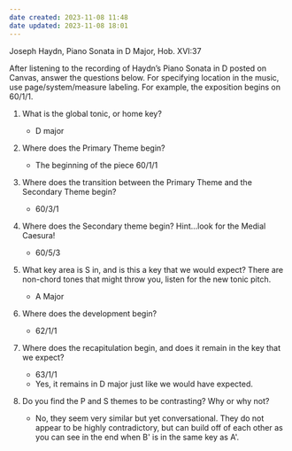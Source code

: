 ```yaml
---
date created: 2023-11-08 11:48
date updated: 2023-11-08 18:01
---
```


Joseph Haydn, Piano Sonata in D Major, Hob. XVI:37

After listening to the recording of Haydn’s Piano Sonata in D posted on Canvas, answer the questions below. For specifying location in the music, use page/system/measure labeling. For example, the exposition begins on 60/1/1.

1. What is the global tonic, or home key?
   - D major

2. Where does the Primary Theme begin?
   - The beginning of the piece 60/1/1

3. Where does the transition between the Primary Theme and the Secondary Theme begin?
   - 60/3/1

4. Where does the Secondary theme begin? Hint...look for the Medial Caesura!
   - 60/5/3

5. What key area is S in, and is this a key that we would expect? There are non-chord tones that might throw you, listen for the new tonic pitch.
   - A Major

6. Where does the development begin?
   - 62/1/1

7. Where does the recapitulation begin, and does it remain in the key that we expect?
   - 63/1/1
   - Yes, it remains in D major just like we would have expected.

8. Do you find the P and S themes to be contrasting? Why or why not?
   - No, they seem very similar but yet conversational. They do not appear to be highly contradictory, but can build off of each other as you can see in the end when B' is in the same key as A'.
